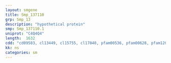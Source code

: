 ```yaml
---
layout: smgene
title: Smp_137110
grp: Smp_13
description: "hypothetical protein"
smp: Smp_137110.1
uniprot: "C4Q4Q4"
length:  1632
cdd: "cd09583, cl13449, cl15755, cl17040, pfam00536, pfam00628, pfam12012, smart00249, smart00454"
kk: ns
categories: sm
---
```

